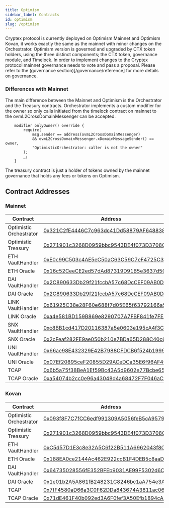```yaml
---
title: Optimism
sidebar_label: Contracts
id: optimism
slug: /optimism
---
```


Cryptex protocol is currently deployed on Optimism Mainnet and Optimism Kovan, it works exactly the same as the mainnet with minor changes on the Orchestrator. Optimism version is governed and upgraded by CTX token holders, using the three distinct components; the CTX token, governance module, and Timelock. In order to implement changes to the Cryptex protocol mainnet governance needs to vote and pass a proposal. Please refer to the (governance section)[/governance/reference] for more details on governance.

### Differences with Mainnet


The main difference between the Mainnet and Optimism is the Orchestrator and the Treasury contracts. Orchestrator implements a custom modifier for the owner so only calls initiated from the timelock contract on mainnet to the ovmL2CrossDomainMessenger can be accepted.

```solidity
	modifier onlyOwner() override {
		require(
			msg.sender == address(ovmL2CrossDomainMessenger)
			&& ovmL2CrossDomainMessenger.xDomainMessageSender() == owner,
			"OptimisticOrchestrator: caller is not the owner"
		);
		_;
	}
```

The treasury contract is just a holder of tokens owned by the mainnet governance that holds any fees or tokens on Optimism.

## Contract Addresses

### Mainnet

| Contract          | Address                                                                                                                               |
| ----------------- | ------------------------------------------------------------------------------------------------------------------------------------- |
| Optimistic Orchestrator  | [0x321C2fE4446C7c963dc41Dd58879AF648838f98D](https://optimistic.etherscan.io/address/0x321C2fE4446C7c963dc41Dd58879AF648838f98D#code) |
| Optimistic Treasury  | [0x271901c3268D0959bbc9543DE4f073D3708C88F7](https://optimistic.etherscan.io/address/0x271901c3268D0959bbc9543DE4f073D3708C88F7#code) |
| ETH VaultHandler  | [0xE0c99C503c4AE5eC50aC63C59C7eF4725C355fdD](https://optimistic.etherscan.io/address/0xE0c99C503c4AE5eC50aC63C59C7eF4725C355fdD#code) |
| ETH Oracle  | [0x16c52CeeCE2ed57dAd87319D91B5e3637d50aFa4](https://optimistic.etherscan.io/address/0x16c52CeeCE2ed57dAd87319D91B5e3637d50aFa4#code) |
| DAI VaultHandler  | [0x2C890633Db29f21fccbA57c68DcCEF09AB0D4763](https://optimistic.etherscan.io/address/0x2C890633Db29f21fccbA57c68DcCEF09AB0D4763#code) |
| DAI Oracle  | [0x2C890633Db29f21fccbA57c68DcCEF09AB0D4763](https://optimistic.etherscan.io/address/0x2C890633Db29f21fccbA57c68DcCEF09AB0D4763#code) |
| LINK VaultHandler | [0x61925C38e28F60e688f7d05E65f63792166a5aFE](https://optimistic.etherscan.io/address/0x61925C38e28F60e688f7d05E65f63792166a5aFE#code) |
| LINK Oracle | [0xa4e581BD159B869e8290707A7FBF841fe7FE97b6](https://optimistic.etherscan.io/address/0xa4e581BD159B869e8290707A7FBF841fe7FE97b6#code) |
| SNX VaultHandler  | [0xc8BB1cd417D20116387a5e0603e195cA4f3Cf59A](https://optimistic.etherscan.io/address/0xc8BB1cd417D20116387a5e0603e195cA4f3Cf59A#code) |
| SNX Oracle  | [0x2cFeaf282FE9ae050b210e7BDa65D288C40c6104](https://optimistic.etherscan.io/address/0x2cFeaf282FE9ae050b210e7BDa65D288C40c6104#code) |
| UNI VaultHandler  | [0x66ae98E432329E42B7988CFDCB6f524b1999CB4a](https://optimistic.etherscan.io/address/0x66ae98E432329E42B7988CFDCB6f524b1999CB4a#code) |
| UNI Oracle  | [0x07Ef20895ceF20855D29ACeDCa35E6f96AF4fF49](https://optimistic.etherscan.io/address/0x07Ef20895ceF20855D29ACeDCa35E6f96AF4fF49#code) |
| TCAP  | [0x6b5a75f38BeA1Ef59Bc43A5d9602e77Bcbe65e46](https://optimistic.etherscan.io/address/0x6b5a75f38BeA1Ef59Bc43A5d9602e77Bcbe65e46#code) |
| TCAP Oracle  | [0xa54074b2cc0e96a43048d4a68472F7F046aC0DA8](https://optimistic.etherscan.io/address/0xa54074b2cc0e96a43048d4a68472F7F046aC0DA8#code) |

### Kovan

| Contract          | Address                                                                                                                               |
| ----------------- | ------------------------------------------------------------------------------------------------------------------------------------- |
| Optimistic Orchestrator  | [0x093f8F7C7fCC6edf991309A5056feB5cA9579292](https://kovan-optimistic.etherscan.io/address/0x093f8F7C7fCC6edf991309A5056feB5cA9579292#code) |
| Optimistic Treasury  | [0x271901c3268D0959bbc9543DE4f073D3708C88F7](https://kovan-optimistic.etherscan.io/address/0x271901c3268D0959bbc9543DE4f073D3708C88F7#code) |
| ETH VaultHandler  | [0xC5d57D1E3c8e32A5C6f22B511A6962043f8Ca425](https://kovan-optimistic.etherscan.io/address/0xC5d57D1E3c8e32A5C6f22B511A6962043f8Ca425#code) |
| ETH Oracle  | [0x188EA0ce2144Ac462E922ccB1F4DEB5c8aaD41fC](https://kovan-optimistic.etherscan.io/address/0x188EA0ce2144Ac462E922ccB1F4DEB5c8aaD41fC#code) |
| DAI VaultHandler  | [0x64735028556fE352BFEb9031AE99F5302d6Ca3D6](https://kovan-optimistic.etherscan.io/address/0x64735028556fE352BFEb9031AE99F5302d6Ca3D6#code) |
| DAI Oracle  | [0x1e01b2A5A861fB248231C8246bc1aA754e3A2ecb](https://kovan-optimistic.etherscan.io/address/0x1e01b2A5A861fB248231C8246bc1aA754e3A2ecb#code) |
| TCAP  | [0x7fF4580aD66a3C0F62DDa843674A3811ac062211](https://kovan-optimistic.etherscan.io/address/0x7fF4580aD66a3C0F62DDa843674A3811ac062211#code) |
| TCAP Oracle  | [0x71dE461F40b092ed3A6F0fef3A50Efb1894cA5dA](https://kovan-optimistic.etherscan.io/address/0x71dE461F40b092ed3A6F0fef3A50Efb1894cA5dA#code) |



